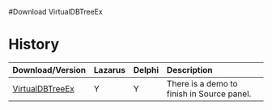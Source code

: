 #Download VirtualDBTreeEx

# History #

| Download/Version | Lazarus | Delphi | Description |
|:-----------------|:--------|:-------|:------------|
| [VirtualDBTreeEx](https://code.google.com/p/virtualdbtreeex/source/browse/) | Y       | Y      | There is a demo to finish in Source panel. |